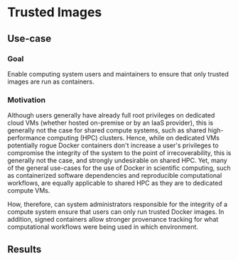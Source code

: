 # Trusted Images

## Use-case

### Goal

Enable computing system users and maintainers to ensure that only
trusted images are run as containers.

### Motivation

Although users generally have already full root privileges on
dedicated cloud VMs (whether hosted on-premise or by an IaaS
provider), this is generally not the case for shared compute systems,
such as shared high-performance computing (HPC) clusters. Hence, while
on dedicated VMs potentially rogue Docker containers don't increase a
user's privileges to compromise the integrity of the system to the
point of irrecoverability, this is generally not the case, and
strongly undesirable on shared HPC. Yet, many of the general use-cases
for the use of Docker in scientific computing, such as containerized
software dependencies and reproducible computational workflows, are
equally applicable to shared HPC as they are to dedicated compute VMs.

How, therefore, can system administrators responsible for the
integrity of a compute system ensure that users can only run trusted
Docker images. In addition, signed containers allow stronger
provenance tracking for what computational workflows were being used
in which environment.

## Results

